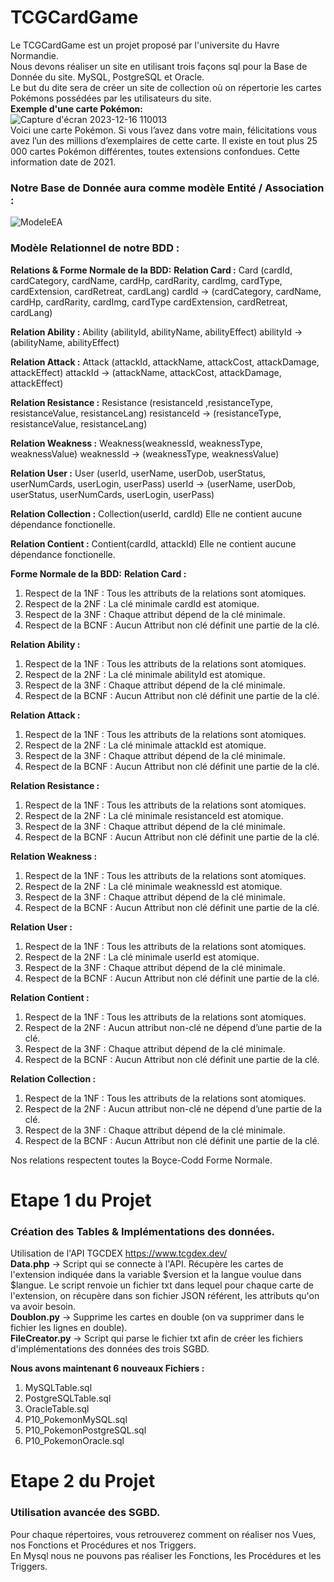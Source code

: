 # TCGCardGame
  Le TCGCardGame est un projet proposé par l'universite du Havre Normandie.  
Nous devons réaliser un site en utilisant trois façons sql pour la Base de Donnée du site.
MySQL, PostgreSQL et Oracle.  
Le but du dite sera de créer un site de collection où on répertorie les cartes Pokémons possédées 
par les utilisateurs du site.  
__Exemple d'une carte Pokémon:__  
![Capture d'écran 2023-12-16 110013](https://github.com/DezJDev/TCGCardGame/assets/144434644/0e408b82-a4b4-46dc-99fe-233203a5d4a9) \
Voici une carte Pokémon. Si vous l’avez dans votre main, 
félicitations vous avez l’un des millions d’exemplaires de 
cette carte. Il existe en tout plus 25 000 cartes Pokémon 
différentes, toutes extensions confondues. Cette 
information date de 2021.  

### Notre Base de Donnée aura comme modèle Entité / Association :
![ModeleEA](https://github.com/DezJDev/TCGCardGame/assets/144434644/2bc51e56-1968-44bb-93e2-34ba25a4c8bb)

### Modèle Relationnel de notre BDD :

__Relations & Forme Normale de la BDD:__
__Relation Card :__
Card (cardId, cardCategory, cardName, cardHp, cardRarity, cardImg, cardType, cardExtension, 
cardRetreat, cardLang)
cardId -> (cardCategory, cardName, cardHp, cardRarity, cardImg, cardType cardExtension, 
cardRetreat, cardLang)

__Relation Ability :__
Ability (abilityId, abilityName, abilityEffect)
abilityId ->(abilityName, abilityEffect)

__Relation Attack :__
Attack (attackId, attackName, attackCost, attackDamage, attackEffect)
attackId -> (attackName, attackCost, attackDamage, attackEffect)

__Relation Resistance :__
Resistance (resistanceId ,resistanceType, resistanceValue, resistanceLang)
resistanceId -> (resistanceType, resistanceValue, resistanceLang)

 __Relation Weakness :__
Weakness(weaknessId, weaknessType, weaknessValue)
weaknessId -> (weaknessType, weaknessValue)

__Relation User :__
User (userId, userName, userDob, userStatus, userNumCards, userLogin, userPass)
userId -> (userName, userDob, userStatus, userNumCards, userLogin, userPass)

__Relation Collection :__
Collection(userId, cardId)
Elle ne contient aucune dépendance fonctionelle.

__Relation Contient :__
Contient(cardId, attackId)
Elle ne contient aucune dépendance fonctionelle.

__Forme Normale de la BDD:__
 __Relation Card :__  
1. Respect de la 1NF : Tous les attributs de la relations sont atomiques.
2. Respect de la 2NF : La clé minimale cardId est atomique.
3. Respect de la 3NF : Chaque attribut dépend de la clé minimale.
4. Respect de la BCNF : Aucun Attribut non clé définit une partie de la clé.

 __Relation Ability :__
1. Respect de la 1NF : Tous les attributs de la relations sont atomiques.
2. Respect de la 2NF : La clé minimale abilityId est atomique.
3. Respect de la 3NF : Chaque attribut dépend de la clé minimale.
4. Respect de la BCNF : Aucun Attribut non clé définit une partie de la clé.
   
 __Relation Attack :__
1. Respect de la 1NF : Tous les attributs de la relations sont atomiques.
2. Respect de la 2NF : La clé minimale attackId est atomique.
3. Respect de la 3NF : Chaque attribut dépend de la clé minimale.
4. Respect de la BCNF : Aucun Attribut non clé définit une partie de la clé.
   
 __Relation Resistance :__
1. Respect de la 1NF : Tous les attributs de la relations sont atomiques.
2. Respect de la 2NF : La clé minimale resistanceId est atomique.
3. Respect de la 3NF : Chaque attribut dépend de la clé minimale.
4. Respect de la BCNF : Aucun Attribut non clé définit une partie de la clé.
   
__Relation Weakness :__
1. Respect de la 1NF : Tous les attributs de la relations sont atomiques.
2. Respect de la 2NF : La clé minimale weaknessId est atomique.
3. Respect de la 3NF : Chaque attribut dépend de la clé minimale.
4. Respect de la BCNF : Aucun Attribut non clé définit une partie de la clé.
   
__Relation User :__
1. Respect de la 1NF : Tous les attributs de la relations sont atomiques.
2. Respect de la 2NF : La clé minimale userId est atomique.
3. Respect de la 3NF : Chaque attribut dépend de la clé minimale.
4. Respect de la BCNF : Aucun Attribut non clé définit une partie de la clé.
   
__Relation Contient :__
 1. Respect de la 1NF : Tous les attributs de la relations sont atomiques.
 2. Respect de la 2NF : Aucun attribut non-clé ne dépend d’une partie de la clé.
 3. Respect de la 3NF : Chaque attribut dépend de la clé minimale.
 4. Respect de la BCNF : Aucun Attribut non clé définit une partie de la clé.

__Relation Collection :__
 1. Respect de la 1NF : Tous les attributs de la relations sont atomiques.
 2. Respect de la 2NF : Aucun attribut non-clé ne dépend d’une partie de la clé.
 3. Respect de la 3NF : Chaque attribut dépend de la clé minimale.
 4. Respect de la BCNF : Aucun Attribut non clé définit une partie de la clé.

Nos relations respectent toutes la Boyce-Codd Forme Normale.

# Etape 1 du Projet
### Création des Tables & Implémentations des données.  
Utilisation de l'API TGCDEX https://www.tcgdex.dev/  
__Data.php__ -> Script qui se connecte à l'API. Récupère les cartes de l'extension indiquée dans la variable $version et la langue voulue dans $langue.
Le script renvoie un fichier txt dans lequel pour chaque carte de l'extension, on récupère dans son fichier JSON référent, les attributs qu'on va avoir besoin.  
__Doublon.py__ -> Supprime les cartes en double (on va supprimer dans le fichier les lignes en double).  
__FileCreator.py__ -> Script qui parse le fichier txt afin de créer les fichiers d'implémentations des données des trois SGBD.  

__Nous avons maintenant 6 nouveaux Fichiers :__  
1. MySQLTable.sql
2. PostgreSQLTable.sql
3. OracleTable.sql
4. P10_PokemonMySQL.sql
5. P10_PokemonPostgreSQL.sql
6. P10_PokemonOracle.sql

# Etape 2 du Projet
### Utilisation avancée des SGBD.
Pour chaque répertoires, vous retrouverez comment on réaliser nos Vues, nos Fonctions et Procédures et nos Triggers.  
En Mysql nous ne pouvons pas réaliser les Fonctions, les Procédures et les Triggers.




